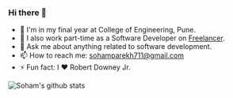 ### Hi there 👋

<!--
**parekh0711/parekh0711** is a ✨ _special_ ✨ repository because its `README.md` (this file) appears on your GitHub profile.

Here are some ideas to get you started:



-->

- 🔭 I'm in my final year at College of Engineering, Pune.
- 🌱 I also work part-time as a Software Developer on [Freelancer](https://www.freelancer.in/u/sohamparekh).
- 💬 Ask me about anything related to software development.
- 📫 How to reach me: sohamparekh711@gmail.com
- ⚡ Fun fact: I :heart: Robert Downey Jr.

![Soham's github stats](https://github-readme-stats.vercel.app/api?username=parekh0711&show_icons=true&theme=highcontrast)
